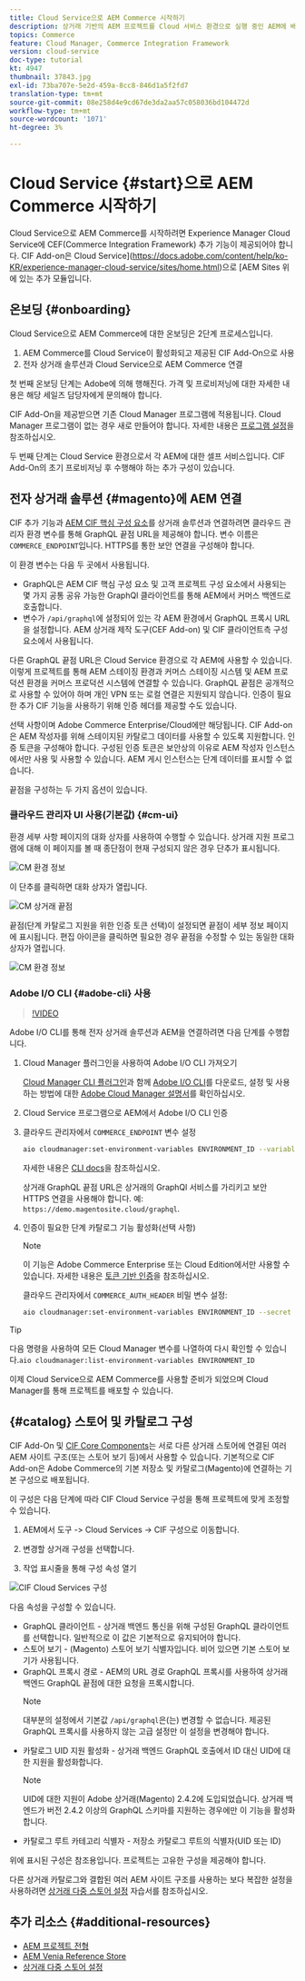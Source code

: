 ```yaml
---
title: Cloud Service으로 AEM Commerce 시작하기
description: 상거래 기반의 AEM 프로젝트를 Cloud 서비스 환경으로 실행 중인 AEM에 배포하는 방법에 대해 학습합니다. Adobe Cloud Manager와 CI/CD 파이프라인의 기능을 사용하여 Venia 참조 스토어를 실행 중인 환경에 구축할 수 있습니다.
topics: Commerce
feature: Cloud Manager, Commerce Integration Framework
version: cloud-service
doc-type: tutorial
kt: 4947
thumbnail: 37843.jpg
exl-id: 73ba707e-5e2d-459a-8cc8-846d1a5f2fd7
translation-type: tm+mt
source-git-commit: 08e258d4e9cd67de3da2aa57c058036bd104472d
workflow-type: tm+mt
source-wordcount: '1071'
ht-degree: 3%

---
```


# Cloud Service {#start}으로 AEM Commerce 시작하기

Cloud Service으로 AEM Commerce를 시작하려면 Experience Manager Cloud Service에 CEF(Commerce Integration Framework) 추가 기능이 제공되어야 합니다. CIF Add-on은 Cloud Service](https://docs.adobe.com/content/help/ko-KR/experience-manager-cloud-service/sites/home.html)으로 [AEM Sites 위에 있는 추가 모듈입니다.

## 온보딩 {#onboarding}

Cloud Service으로 AEM Commerce에 대한 온보딩은 2단계 프로세스입니다.

1. AEM Commerce를 Cloud Service이 활성화되고 제공된 CIF Add-On으로 사용
2. 전자 상거래 솔루션과 Cloud Service으로 AEM Commerce 연결

첫 번째 온보딩 단계는 Adobe에 의해 행해진다. 가격 및 프로비저닝에 대한 자세한 내용은 해당 세일즈 담당자에게 문의해야 합니다.

CIF Add-On을 제공받으면 기존 Cloud Manager 프로그램에 적용됩니다. Cloud Manager 프로그램이 없는 경우 새로 만들어야 합니다. 자세한 내용은 [프로그램 설정](https://docs.adobe.com/content/help/en/experience-manager-cloud-manager/using/getting-started/setting-up-program.html)을 참조하십시오.

두 번째 단계는 Cloud Service 환경으로서 각 AEM에 대한 셀프 서비스입니다. CIF Add-On의 초기 프로비저닝 후 수행해야 하는 추가 구성이 있습니다.

## 전자 상거래 솔루션 {#magento}에 AEM 연결

CIF 추가 기능과 [AEM CIF 핵심 구성 요소](https://github.com/adobe/aem-core-cif-components)를 상거래 솔루션과 연결하려면 클라우드 관리자 환경 변수를 통해 GraphQL 끝점 URL을 제공해야 합니다. 변수 이름은 `COMMERCE_ENDPOINT`입니다. HTTPS를 통한 보안 연결을 구성해야 합니다.

이 환경 변수는 다음 두 곳에서 사용됩니다.

- GraphQL은 AEM CIF 핵심 구성 요소 및 고객 프로젝트 구성 요소에서 사용되는 몇 가지 공통 공유 가능한 GraphQl 클라이언트를 통해 AEM에서 커머스 백엔드로 호출합니다.
- 변수가 `/api/graphql`에 설정되어 있는 각 AEM 환경에서 GraphQL 프록시 URL을 설정합니다. AEM 상거래 제작 도구(CEF Add-on) 및 CIF 클라이언트측 구성 요소에서 사용됩니다.

다른 GraphQL 끝점 URL은 Cloud Service 환경으로 각 AEM에 사용할 수 있습니다. 이렇게 프로젝트를 통해 AEM 스테이징 환경과 커머스 스테이징 시스템 및 AEM 프로덕션 환경을 커머스 프로덕션 시스템에 연결할 수 있습니다. GraphQL 끝점은 공개적으로 사용할 수 있어야 하며 개인 VPN 또는 로컬 연결은 지원되지 않습니다. 인증이 필요한 추가 CIF 기능을 사용하기 위해 인증 헤더를 제공할 수도 있습니다.

선택 사항이며 Adobe Commerce Enterprise/Cloud에만 해당됩니다. CIF Add-on은 AEM 작성자를 위해 스테이지된 카탈로그 데이터를 사용할 수 있도록 지원합니다. 인증 토큰을 구성해야 합니다. 구성된 인증 토큰은 보안상의 이유로 AEM 작성자 인스턴스에서만 사용 및 사용할 수 있습니다. AEM 게시 인스턴스는 단계 데이터를 표시할 수 없습니다.

끝점을 구성하는 두 가지 옵션이 있습니다.

### 클라우드 관리자 UI 사용(기본값) {#cm-ui}

환경 세부 사항 페이지의 대화 상자를 사용하여 수행할 수 있습니다. 상거래 지원 프로그램에 대해 이 페이지를 볼 때 종단점이 현재 구성되지 않은 경우 단추가 표시됩니다.

![CM 환경 정보](/help/commerce-cloud/assets/commerce-cmui.png)

이 단추를 클릭하면 대화 상자가 열립니다.

![CM 상거래 끝점](/help/commerce-cloud/assets/commerce-cm-endpoint.png)

끝점(단계 카탈로그 지원을 위한 인증 토큰 선택)이 설정되면 끝점이 세부 정보 페이지에 표시됩니다. 편집 아이콘을 클릭하면 필요한 경우 끝점을 수정할 수 있는 동일한 대화 상자가 열립니다.

![CM 환경 정보](/help/commerce-cloud/assets/commerce-cmui-done.png)

### Adobe I/O CLI {#adobe-cli} 사용

>[!VIDEO](https://video.tv.adobe.com/v/37843?quality=12&learn=on)

Adobe I/O CLI를 통해 전자 상거래 솔루션과 AEM을 연결하려면 다음 단계를 수행합니다.

1. Cloud Manager 플러그인을 사용하여 Adobe I/O CLI 가져오기

   [Cloud Manager CLI 플러그인](https://github.com/adobe/aio-cli-plugin-cloudmanager)과 함께 [Adobe I/O CLI](https://github.com/adobe/aio-cli)를 다운로드, 설정 및 사용하는 방법에 대한 [Adobe Cloud Manager 설명서](https://docs.adobe.com/content/help/en/experience-manager-cloud-manager/using/introduction-to-cloud-manager.html)를 확인하십시오.

2. Cloud Service 프로그램으로 AEM에서 Adobe I/O CLI 인증

3. 클라우드 관리자에서 `COMMERCE_ENDPOINT` 변수 설정

   ```bash
   aio cloudmanager:set-environment-variables ENVIRONMENT_ID --variable COMMERCE_ENDPOINT "<Magento GraphQL endpoint URL>"
   ```

   자세한 내용은 [CLI docs](https://github.com/adobe/aio-cli-plugin-cloudmanager#aio-cloudmanagerset-environment-variables-environmentid)을 참조하십시오.

   상거래 GraphQL 끝점 URL은 상거래의 GraphQl 서비스를 가리키고 보안 HTTPS 연결을 사용해야 합니다. 예: `https://demo.magentosite.cloud/graphql`.

4. 인증이 필요한 단계 카탈로그 기능 활성화(선택 사항)

   >[!NOTE]
   >
   >이 기능은 Adobe Commerce Enterprise 또는 Cloud Edition에서만 사용할 수 있습니다. 자세한 내용은 [토큰 기반 인증](https://devdocs.magento.com/guides/v2.4/get-started/authentication/gs-authentication-token.html#integration-tokens)을 참조하십시오.

   클라우드 관리자에서 `COMMERCE_AUTH_HEADER` 비밀 변수 설정:

   ```bash
   aio cloudmanager:set-environment-variables ENVIRONMENT_ID --secret COMMERCE_AUTH_HEADER "Authorization: Bearer <Access Token>"
   ```

>[!TIP]
>
>다음 명령을 사용하여 모든 Cloud Manager 변수를 나열하여 다시 확인할 수 있습니다.`aio cloudmanager:list-environment-variables ENVIRONMENT_ID`

이제 Cloud Service으로 AEM Commerce를 사용할 준비가 되었으며 Cloud Manager를 통해 프로젝트를 배포할 수 있습니다.

## {#catalog} 스토어 및 카탈로그 구성

CIF Add-On 및 [CIF Core Components](https://github.com/adobe/aem-core-cif-components)는 서로 다른 상거래 스토어에 연결된 여러 AEM 사이트 구조(또는 스토어 보기 등)에서 사용할 수 있습니다. 기본적으로 CIF Add-on은 Adobe Commerce의 기본 저장소 및 카탈로그(Magento)에 연결하는 기본 구성으로 배포됩니다.

이 구성은 다음 단계에 따라 CIF Cloud Service 구성을 통해 프로젝트에 맞게 조정할 수 있습니다.

1. AEM에서 도구 -> Cloud Services -> CIF 구성으로 이동합니다.

2. 변경할 상거래 구성을 선택합니다.

3. 작업 표시줄을 통해 구성 속성 열기

![CIF Cloud Services 구성](/help/commerce-cloud/assets/cif-cloud-service-config.png)

다음 속성을 구성할 수 있습니다.

- GraphQL 클라이언트 - 상거래 백엔드 통신을 위해 구성된 GraphQL 클라이언트를 선택합니다. 일반적으로 이 값은 기본적으로 유지되어야 합니다.
- 스토어 보기 - (Magento) 스토어 보기 식별자입니다. 비어 있으면 기본 스토어 보기가 사용됩니다.
- GraphQL 프록시 경로 - AEM의 URL 경로 GraphQL 프록시를 사용하여 상거래 백엔드 GraphQL 끝점에 대한 요청을 프록시합니다.
   >[!NOTE]
   >
   > 대부분의 설정에서 기본값 `/api/graphql`은(는) 변경할 수 없습니다. 제공된 GraphQL 프록시를 사용하지 않는 고급 설정만 이 설정을 변경해야 합니다.
- 카탈로그 UID 지원 활성화 - 상거래 백엔드 GraphQL 호출에서 ID 대신 UID에 대한 지원을 활성화합니다.
   >[!NOTE]
   >
   > UID에 대한 지원이 Adobe 상거래(Magento) 2.4.2에 도입되었습니다. 상거래 백엔드가 버전 2.4.2 이상의 GraphQL 스키마를 지원하는 경우에만 이 기능을 활성화합니다.
- 카탈로그 루트 카테고리 식별자 - 저장소 카탈로그 루트의 식별자(UID 또는 ID)

위에 표시된 구성은 참조용입니다. 프로젝트는 고유한 구성을 제공해야 합니다.

다른 상거래 카탈로그와 결합된 여러 AEM 사이트 구조를 사용하는 보다 복잡한 설정을 사용하려면 [상거래 다중 스토어 설정](configuring/multi-store-setup.md) 자습서를 참조하십시오.

## 추가 리소스 {#additional-resources}

- [AEM 프로젝트 전형](https://github.com/adobe/aem-project-archetype)
- [AEM Venia Reference Store](https://github.com/adobe/aem-cif-guides-venia)
- [상거래 다중 스토어 설정](configuring/multi-store-setup.md)
